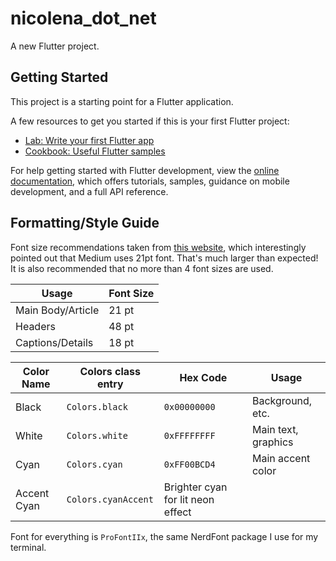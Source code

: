 # nicolena_dot_net

A new Flutter project.

## Getting Started

This project is a starting point for a Flutter application.

A few resources to get you started if this is your first Flutter project:

- [Lab: Write your first Flutter app](https://docs.flutter.dev/get-started/codelab)
- [Cookbook: Useful Flutter samples](https://docs.flutter.dev/cookbook)

For help getting started with Flutter development, view the
[online documentation](https://docs.flutter.dev/), which offers tutorials,
samples, guidance on mobile development, and a full API reference.

## Formatting/Style Guide

Font size recommendations taken from [this website](https://www.learnui.design/blog/mobile-desktop-website-font-size-guidelines.html),
which interestingly pointed out that Medium uses 21pt font. That's much larger than expected!
It is also recommended that no more than 4 font sizes are used.

| Usage | Font Size |
|---|---|
| Main Body/Article | 21 pt |
| Headers | 48 pt |
| Captions/Details | 18 pt |


| Color Name | Colors class entry | Hex Code | Usage |
|---|---|---|---|
| Black| `Colors.black` | `0x00000000` | Background, etc. |
| White| `Colors.white` | `0xFFFFFFFF` | Main text, graphics | 
| Cyan | `Colors.cyan` | `0xFF00BCD4` | Main accent color |
| Accent Cyan | `Colors.cyanAccent` | Brighter cyan for lit neon effect |


Font for everything is `ProFontIIx`, the same NerdFont package I use for my 
terminal. 
